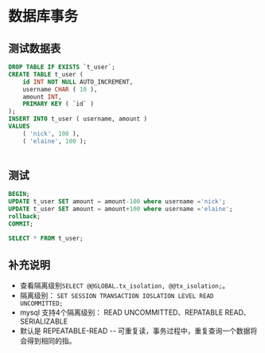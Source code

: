 # 数据库事务


## 测试数据表

```sql
DROP TABLE IF EXISTS `t_user`; 
CREATE TABLE t_user (
	id INT NOT NULL AUTO_INCREMENT,
	username CHAR ( 10 ),
	amount INT,
	PRIMARY KEY ( `id` ) 
);
INSERT INTO t_user ( username, amount )
VALUES
	( 'nick', 100 ),
	( 'elaine', 100 );
	
```

## 测试

```sql
BEGIN;
UPDATE t_user SET amount = amount-100 where username ='nick';
UPDATE t_user SET amount = amount+100 where username ='elaine';
rollback;
COMMIT;

SELECT * FROM t_user;
```

## 补充说明

* 查看隔离级别``SELECT @@GLOBAL.tx_isolation, @@tx_isolation;``。  
* 隔离级别： ``SET SESSION TRANSACTION IOSLATION LEVEL READ UNCOMMITTED;`` 
* mysql 支持4个隔离级别： READ UNCOMMITTED、REPATABLE READ、SERIALIZABLE
* 默认是 REPEATABLE-READ -- 可重复读，事务过程中，重复查询一个数据将会得到相同的指。
